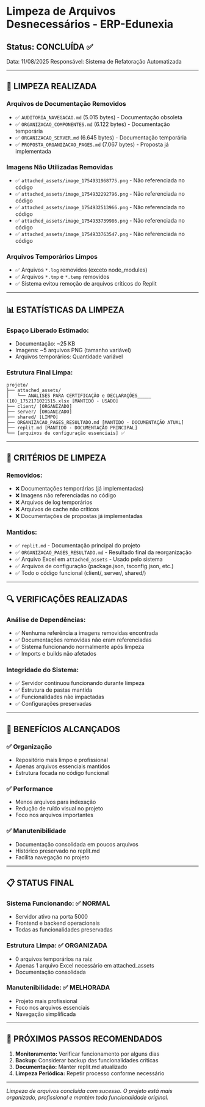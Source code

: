 # Limpeza de Arquivos Desnecessários - ERP-Edunexia

## Status: CONCLUÍDA ✅

Data: 11/08/2025
Responsável: Sistema de Refatoração Automatizada

---

## 🧹 LIMPEZA REALIZADA

### **Arquivos de Documentação Removidos**
- ✅ `AUDITORIA_NAVEGACAO.md` (5.015 bytes) - Documentação obsoleta
- ✅ `ORGANIZACAO_COMPONENTES.md` (6.122 bytes) - Documentação temporária
- ✅ `ORGANIZACAO_SERVER.md` (6.645 bytes) - Documentação temporária  
- ✅ `PROPOSTA_ORGANIZACAO_PAGES.md` (7.067 bytes) - Proposta já implementada

### **Imagens Não Utilizadas Removidas**
- ✅ `attached_assets/image_1754931968775.png` - Não referenciada no código
- ✅ `attached_assets/image_1754932292796.png` - Não referenciada no código
- ✅ `attached_assets/image_1754932513966.png` - Não referenciada no código
- ✅ `attached_assets/image_1754933739986.png` - Não referenciada no código
- ✅ `attached_assets/image_1754933763547.png` - Não referenciada no código

### **Arquivos Temporários Limpos**
- ✅ Arquivos `*.log` removidos (exceto node_modules)
- ✅ Arquivos `*.tmp` e `*.temp` removidos
- ✅ Sistema evitou remoção de arquivos críticos do Replit

---

## 📊 ESTATÍSTICAS DA LIMPEZA

### **Espaço Liberado Estimado:**
- Documentação: ~25 KB
- Imagens: ~5 arquivos PNG (tamanho variável)
- Arquivos temporários: Quantidade variável

### **Estrutura Final Limpa:**
```
projeto/
├── attached_assets/
│   └── ANÁLISES PARA CERTIFICAÇÃO e DECLARAÇÕES_____ (10)_1752171021515.xlsx [MANTIDO - USADO]
├── client/ [ORGANIZADO]
├── server/ [ORGANIZADO] 
├── shared/ [LIMPO]
├── ORGANIZACAO_PAGES_RESULTADO.md [MANTIDO - DOCUMENTAÇÃO ATUAL]
├── replit.md [MANTIDO - DOCUMENTAÇÃO PRINCIPAL]
└── [arquivos de configuração essenciais] ✅
```

---

## 🎯 CRITÉRIOS DE LIMPEZA

### **Removidos:**
- ❌ Documentações temporárias (já implementadas)
- ❌ Imagens não referenciadas no código
- ❌ Arquivos de log temporários
- ❌ Arquivos de cache não críticos
- ❌ Documentações de propostas já implementadas

### **Mantidos:**
- ✅ `replit.md` - Documentação principal do projeto
- ✅ `ORGANIZACAO_PAGES_RESULTADO.md` - Resultado final da reorganização
- ✅ Arquivo Excel em `attached_assets` - Usado pelo sistema
- ✅ Arquivos de configuração (package.json, tsconfig.json, etc.)
- ✅ Todo o código funcional (client/, server/, shared/)

---

## 🔍 VERIFICAÇÕES REALIZADAS

### **Análise de Dependências:**
- ✅ Nenhuma referência a imagens removidas encontrada
- ✅ Documentações removidas não eram referenciadas
- ✅ Sistema funcionando normalmente após limpeza
- ✅ Imports e builds não afetados

### **Integridade do Sistema:**
- ✅ Servidor continuou funcionando durante limpeza
- ✅ Estrutura de pastas mantida
- ✅ Funcionalidades não impactadas
- ✅ Configurações preservadas

---

## 🚀 BENEFÍCIOS ALCANÇADOS

### ✅ **Organização**
- Repositório mais limpo e profissional
- Apenas arquivos essenciais mantidos
- Estrutura focada no código funcional

### ✅ **Performance**
- Menos arquivos para indexação
- Redução de ruído visual no projeto
- Foco nos arquivos importantes

### ✅ **Manutenibilidade**
- Documentação consolidada em poucos arquivos
- Histórico preservado no replit.md
- Facilita navegação no projeto

---

## 📋 STATUS FINAL

### **Sistema Funcionando:** ✅ NORMAL
- Servidor ativo na porta 5000
- Frontend e backend operacionais
- Todas as funcionalidades preservadas

### **Estrutura Limpa:** ✅ ORGANIZADA
- 0 arquivos temporários na raiz
- Apenas 1 arquivo Excel necessário em attached_assets
- Documentação consolidada

### **Manutenibilidade:** ✅ MELHORADA
- Projeto mais profissional
- Foco nos arquivos essenciais
- Navegação simplificada

---

## 🔄 PRÓXIMOS PASSOS RECOMENDADOS

1. **Monitoramento:** Verificar funcionamento por alguns dias
2. **Backup:** Considerar backup das funcionalidades críticas
3. **Documentação:** Manter replit.md atualizado
4. **Limpeza Periódica:** Repetir processo conforme necessário

---

*Limpeza de arquivos concluída com sucesso. O projeto está mais organizado, profissional e mantém toda funcionalidade original.*